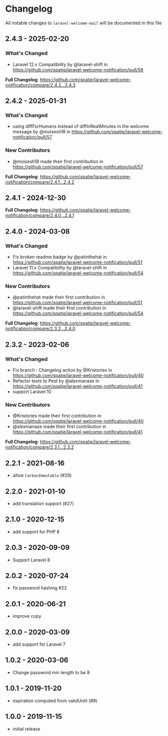 # Changelog

All notable changes to `laravel-welcome-mail` will be documented in this file

## 2.4.3 - 2025-02-20

### What's Changed

* Laravel 12.x Compatibility by @laravel-shift in https://github.com/spatie/laravel-welcome-notification/pull/58

**Full Changelog**: https://github.com/spatie/laravel-welcome-notification/compare/2.4.2...2.4.3

## 2.4.2 - 2025-01-31

### What's Changed

* using diffForHumans instead of diffInRealMinutes in the welcome message by @moisesh18 in https://github.com/spatie/laravel-welcome-notification/pull/57

### New Contributors

* @moisesh18 made their first contribution in https://github.com/spatie/laravel-welcome-notification/pull/57

**Full Changelog**: https://github.com/spatie/laravel-welcome-notification/compare/2.4.1...2.4.2

## 2.4.1 - 2024-12-30

**Full Changelog**: https://github.com/spatie/laravel-welcome-notification/compare/2.4.0...2.4.1

## 2.4.0 - 2024-03-08

### What's Changed

* Fix broken readme badge by @patinthehat in https://github.com/spatie/laravel-welcome-notification/pull/51
* Laravel 11.x Compatibility by @laravel-shift in https://github.com/spatie/laravel-welcome-notification/pull/54

### New Contributors

* @patinthehat made their first contribution in https://github.com/spatie/laravel-welcome-notification/pull/51
* @laravel-shift made their first contribution in https://github.com/spatie/laravel-welcome-notification/pull/54

**Full Changelog**: https://github.com/spatie/laravel-welcome-notification/compare/2.3.2...2.4.0

## 2.3.2 - 2023-02-06

### What's Changed

- Fix branch :  Changelog action by @Kristories in https://github.com/spatie/laravel-welcome-notification/pull/40
- Refactor tests to Pest by @alexmanase in https://github.com/spatie/laravel-welcome-notification/pull/41
- support Laravel 10

### New Contributors

- @Kristories made their first contribution in https://github.com/spatie/laravel-welcome-notification/pull/40
- @alexmanase made their first contribution in https://github.com/spatie/laravel-welcome-notification/pull/41

**Full Changelog**: https://github.com/spatie/laravel-welcome-notification/compare/2.3.1...2.3.2

## 2.2.1 - 2021-08-16

- allow `CarbonImmutable` (#29)

## 2.2.0 - 2021-01-10

- add translation support (#27)

## 2.1.0 - 2020-12-15

- add support for PHP 8

## 2.0.3 - 2020-09-09

- Support Laravel 8

## 2.0.2 - 2020-07-24

- fix password hashing #22

## 2.0.1 - 2020-06-21

- improve copy

## 2.0.0 - 2020-03-09

- add support for Laravel 7

## 1.0.2 - 2020-03-06

- Change password min length to be 8

## 1.0.1 - 2019-11-20

- expiration computed from validUntil (#9)

## 1.0.0 - 2019-11-15

- initial release
